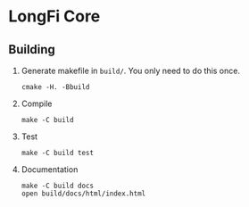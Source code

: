 # LongFi Core

## Building

1. Generate makefile in `build/`. You only need to do this once.
   ```
   cmake -H. -Bbuild
   ```
1. Compile
   ```
   make -C build
   ```
1. Test
   ```
   make -C build test
   ```
1. Documentation
   ```
   make -C build docs
   open build/docs/html/index.html
   ```
